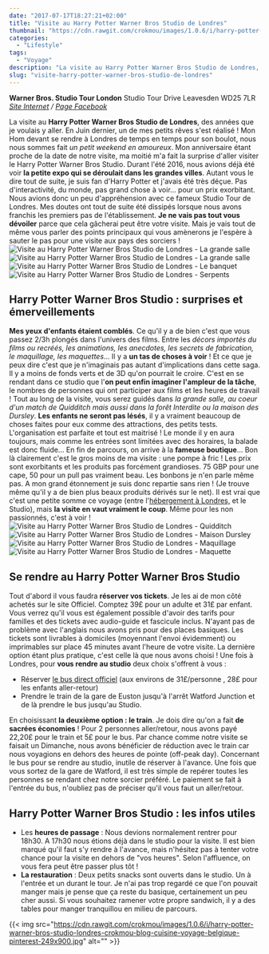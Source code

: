 ```yaml
---
date: "2017-07-17T18:27:21+02:00"
title: "Visite au Harry Potter Warner Bros Studio de Londres"
thumbnail: "https://cdn.rawgit.com/crokmou/images/1.0.6/i/harry-potter-warner-bros-studio-londres-crokmou-blog-cuisine-voyage-belgique.jpg"
categories:
  - "Lifestyle"
tags:
  - "Voyage"
description: "La visite au Harry Potter Warner Bros Studio de Londres, des années que je voulais y aller. En Juin dernier, un de mes petits rêves s'est réalisé !"
slug: "visite-harry-potter-warner-bros-studio-de-londres"
---
```


**Warner Bros. Studio Tour London** Studio Tour Drive Leavesden WD25 7LR _[Site Internet](https://www.wbstudiotour.co.uk) / [Page Facebook](https://www.facebook.com/wbtourlondon)_

La visite au **Harry Potter Warner Bros Studio de Londres**, des années que je voulais y aller. En Juin dernier, un de mes petits rêves s'est réalisé ! Mon Hom devant se rendre à Londres de temps en temps pour son boulot, nous nous sommes fait _un petit weekend en amoureux_. Mon anniversaire étant proche de la date de notre visite, ma moitié m'a fait la surprise d'aller visiter le Harry Potter Warner Bros Studio. Durant l'été 2016, nous avions déjà été voir **la petite expo qui se déroulait dans les grandes villes**. Autant vous le dire tout de suite, je suis fan d'Harry Potter et j'avais été très déçue. Pas d'interactivité, du monde, pas grand chose à voir... pour un prix exorbitant. Nous avions donc un peu d'appréhension avec ce fameux Studio Tour de Londres. Mes doutes ont tout de suite été dissipés lorsque nous avons franchis les premiers pas de l'établissement. **Je ne vais pas tout vous dévoiler** parce que cela gâcherai peut être votre visite. Mais je vais tout de même vous parler des points principaux qui vous amènerons je l'espère à sauter le pas pour une visite aux pays des sorciers ! ![Visite au Harry Potter Warner Bros Studio de Londres - La grande salle](https://cdn.rawgit.com/crokmou/images/1.0.6/i/harry-potter-warner-bros-studio-londres-crokmou-blog-cuisine-voyage-belgique-1.jpg) ![Visite au Harry Potter Warner Bros Studio de Londres - La grande salle](https://cdn.rawgit.com/crokmou/images/1.0.6/i/harry-potter-warner-bros-studio-londres-crokmou-blog-cuisine-voyage-belgique-2.jpg) ![Visite au Harry Potter Warner Bros Studio de Londres - Le banquet](https://cdn.rawgit.com/crokmou/images/1.0.6/i/harry-potter-warner-bros-studio-londres-crokmou-blog-cuisine-voyage-belgique-3.jpg) ![Visite au Harry Potter Warner Bros Studio de Londres - Serpents](https://cdn.rawgit.com/crokmou/images/1.0.6/i/harry-potter-warner-bros-studio-londres-crokmou-blog-cuisine-voyage-belgique-5-copie.jpg)

## Harry Potter Warner Bros Studio : surprises et émerveillements

**Mes yeux d'enfants étaient comblés**. Ce qu'il y a de bien c'est que vous passez 2/3h plongés dans l'univers des films. Entre les _décors importés du films ou recréés, les animations, les anecdotes, les secrets de fabrication, le maquillage, les maquettes_... Il y a **un tas de choses à voir** ! Et ce que je peux dire c'est que je n'imaginais pas autant d'implications dans cette saga. Il y a moins de fonds verts et de 3D qu'on pourrait le croire. C'est en se rendant dans ce studio que l'**on peut enfin imaginer l'ampleur de la tâche**, le nombres de personnes qui ont participer aux films et les heures de travail ! Tout au long de la visite, vous serez guidés dans _la grande salle, au coeur d'un match de Quidditch mais aussi dans la forêt Interdite ou la maison des Dursley_. **Les enfants ne seront pas lésés**, il y a vraiment beaucoup de choses faites pour eux comme des attractions, des petits tests. L'organisation est parfaite et tout est maitrisé ! Le monde il y en aura toujours, mais comme les entrées sont limitées avec des horaires, la balade est donc fluide... En fin de parcours, on arrive à la **fameuse boutique**... Bon là clairement c'est le gros moins de ma visite : une pompe à fric ! Les prix sont exorbitants et les produits pas forcément grandioses. 75 GBP pour une cape, 50 pour un pull pas vraiment beau. Les bonbons je n'en parle même pas. A mon grand étonnement je suis donc repartie sans rien ! (Je trouve même qu'il y a de bien plus beaux produits dérivés sur le net). Il est vrai que c'est une petite somme ce voyage (entre l'[hébergement à Londres,](https://crokmou.com/2017/07/good-hotel-london-londres) et le Studio), mais **la visite en vaut vraiment le coup**. Même pour les non passionnés, c'est à voir ! ![Visite au Harry Potter Warner Bros Studio de Londres - Quidditch](https://cdn.rawgit.com/crokmou/images/1.0.6/i/harry-potter-warner-bros-studio-londres-crokmou-blog-cuisine-voyage-belgique-4.jpg) ![Visite au Harry Potter Warner Bros Studio de Londres - Maison Dursley](https://cdn.rawgit.com/crokmou/images/1.0.6/i/harry-potter-warner-bros-studio-londres-crokmou-blog-cuisine-voyage-belgique-6.jpg) ![Visite au Harry Potter Warner Bros Studio de Londres - Maquillage](https://cdn.rawgit.com/crokmou/images/1.0.6/i/harry-potter-warner-bros-studio-londres-crokmou-blog-cuisine-voyage-belgique-7.jpg) ![Visite au Harry Potter Warner Bros Studio de Londres - Maquette](https://cdn.rawgit.com/crokmou/images/1.0.6/i/harry-potter-warner-bros-studio-londres-crokmou-blog-cuisine-voyage-belgique-8-1.jpg)

## Se rendre au Harry Potter Warner Bros Studio

Tout d'abord il vous faudra **réserver vos tickets**. Je les ai de mon côté achetés sur le site Officiel. Comptez 39£ pour un adulte et 31£ par enfant. Vous verrez qu'il vous est également possible d'avoir des tarifs pour familles et des tickets avec audio-guide et fascicule inclus. N'ayant pas de problème avec l'anglais nous avons pris pour des places basiques. Les tickets sont livrables à domiciles (moyennant l'envoi évidemment) ou imprimables sur place 45 minutes avant l'heure de votre visite. La dernière option étant plus pratique, c'est celle là que nous avons choisi ! Une fois à Londres, pour **vous rendre au studio** deux choix s'offrent à vous :

*   Réserver [le bus direct officiel](http://wbsstudiotour.gttix.com/productdetails.aspx?productid=3179) (aux environs de 31£/personne , 28£ pour les enfants aller-retour)
*   Prendre le train de la gare de Euston jusqu'à l'arrêt Watford Junction et de là prendre le bus jusqu'au Studio.

En choisissant **la deuxième option : le train**. Je dois dire qu'on a fait **de sacrées économies** ! Pour 2 personnes aller/retour, nous avons payé 22,20£ pour le train et 5£ pour le bus. Par chance comme notre visite se faisait un Dimanche, nous avons bénéficier de réduction avec le train car nous voyagions en dehors des heures de pointe (off-peak day). Concernant le bus pour se rendre au studio, inutile de réserver à l'avance. Une fois que vous sortez de la gare de Watford, il est très simple de repérer toutes les personnes se rendant chez notre sorcier préféré. Le paiement se fait à l'entrée du bus, n'oubliez pas de préciser qu'il vous faut un aller/retour.

## Harry Potter Warner Bros Studio : les infos utiles

*   Les **heures de passage** : Nous devions normalement rentrer pour 18h30\. A 17h30 nous étions déjà dans le studio pour la visite. Il est bien marqué qu'il faut s'y rendre à l'avance, mais n'hésitez pas à tenter votre chance pour la visite en dehors de "vos heures". Selon l'affluence, on vous fera peut être passer plus tôt !
*   **La restauration** : Deux petits snacks sont ouverts dans le studio. Un à l'entrée et un durant le tour. Je n'ai pas trop regardé ce que l'on pouvait manger mais je pense que ça reste du basique, certainement un peu cher aussi. Si vous souhaitez ramener votre propre sandwich, il y a des tables pour manger tranquillou en milieu de parcours.

{{< img src="https://cdn.rawgit.com/crokmou/images/1.0.6/i/harry-potter-warner-bros-studio-londres-crokmou-blog-cuisine-voyage-belgique-pinterest-249x900.jpg" alt="" >}}